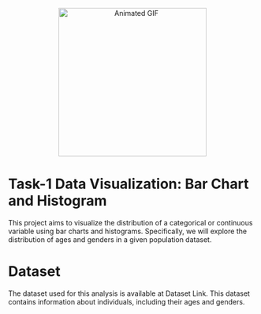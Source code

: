 <p align="center">
  <img src="https://assets-global.website-files.com/621e95f9ac30687a56e4297e/64adca5e00190e5600663e82_V2_1681695077683_c21ca738-a949-4f27-aafa-35e662ddb9cf_HIGH_RES.png" alt="Animated GIF" width="300">
</p>


# Task-1 Data Visualization: Bar Chart and Histogram 
This project aims to visualize the distribution of a categorical or continuous variable using bar charts and histograms. Specifically, we will explore the distribution of ages and genders in a given population dataset. 

# Dataset 
The dataset used for this analysis is available at Dataset Link. This dataset contains information about individuals, including their ages and genders. 


